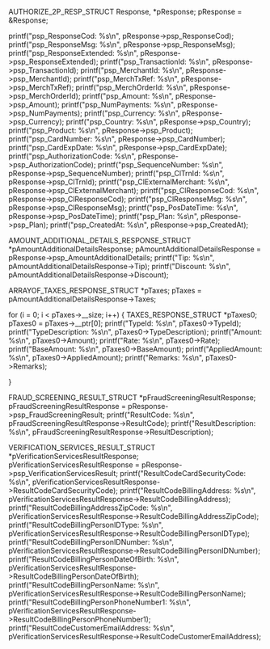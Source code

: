 AUTHORIZE_2P_RESP_STRUCT Response, *pResponse;
pResponse = &Response;

printf("psp_ResponseCod: %s\n", pResponse->psp_ResponseCod);
printf("psp_ResponseMsg: %s\n", pResponse->psp_ResponseMsg);
printf("psp_ResponseExtended: %s\n", pResponse->psp_ResponseExtended);
printf("psp_TransactionId: %s\n", pResponse->psp_TransactionId);
printf("psp_MerchantId: %s\n", pResponse->psp_MerchantId);
printf("psp_MerchTxRef: %s\n", pResponse->psp_MerchTxRef);
printf("psp_MerchOrderId: %s\n", pResponse->psp_MerchOrderId);
printf("psp_Amount: %s\n", pResponse->psp_Amount);
printf("psp_NumPayments: %s\n", pResponse->psp_NumPayments);
printf("psp_Currency: %s\n", pResponse->psp_Currency);
printf("psp_Country: %s\n", pResponse->psp_Country);
printf("psp_Product: %s\n", pResponse->psp_Product);
printf("psp_CardNumber: %s\n", pResponse->psp_CardNumber);
printf("psp_CardExpDate: %s\n", pResponse->psp_CardExpDate);
printf("psp_AuthorizationCode: %s\n", pResponse->psp_AuthorizationCode);
printf("psp_SequenceNumber: %s\n", pResponse->psp_SequenceNumber);
printf("psp_ClTrnId: %s\n", pResponse->psp_ClTrnId);
printf("psp_ClExternalMerchant: %s\n", pResponse->psp_ClExternalMerchant);
printf("psp_ClResponseCod: %s\n", pResponse->psp_ClResponseCod);
printf("psp_ClResponseMsg: %s\n", pResponse->psp_ClResponseMsg);
printf("psp_PosDateTime: %s\n", pResponse->psp_PosDateTime);
printf("psp_Plan: %s\n", pResponse->psp_Plan);
printf("psp_CreatedAt: %s\n", pResponse->psp_CreatedAt);

AMOUNT_ADDITIONAL_DETAILS_RESPONSE_STRUCT *pAmountAdditionalDetailsResponse;
pAmountAdditionalDetailsResponse = pResponse->psp_AmountAdditionalDetails;
printf("Tip: %s\n", pAmountAdditionalDetailsResponse->Tip);
printf("Discount: %s\n", pAmountAdditionalDetailsResponse->Discount);

ARRAYOF_TAXES_RESPONSE_STRUCT *pTaxes;
pTaxes = pAmountAdditionalDetailsResponse->Taxes;

for (i = 0; i < pTaxes->__size; i++) {
TAXES_RESPONSE_STRUCT *pTaxes0;
pTaxes0 = pTaxes->__ptr[0];
printf("TypeId: %s\n", pTaxes0->TypeId);
printf("TypeDescription: %s\n", pTaxes0->TypeDescription);
printf("Amount: %s\n", pTaxes0->Amount);
printf("Rate: %s\n", pTaxes0->Rate);
printf("BaseAmount: %s\n", pTaxes0->BaseAmount);
printf("AppliedAmount: %s\n", pTaxes0->AppliedAmount);
printf("Remarks: %s\n", pTaxes0->Remarks);

}

FRAUD_SCREENING_RESULT_STRUCT *pFraudScreeningResultResponse;
pFraudScreeningResultResponse = pResponse->psp_FraudScreeningResult;
printf("ResultCode: %s\n", pFraudScreeningResultResponse->ResultCode);
printf("ResultDescription: %s\n", pFraudScreeningResultResponse->ResultDescription);

VERIFICATION_SERVICES_RESULT_STRUCT *pVerificationServicesResultResponse;
pVerificationServicesResultResponse = pResponse->psp_VerificationServicesResult;
printf("ResultCodeCardSecurityCode: %s\n", pVerificationServicesResultResponse->ResultCodeCardSecurityCode);
printf("ResultCodeBillingAddress: %s\n", pVerificationServicesResultResponse->ResultCodeBillingAddress);
printf("ResultCodeBillingAddressZipCode: %s\n", pVerificationServicesResultResponse->ResultCodeBillingAddressZipCode);
printf("ResultCodeBillingPersonIDType: %s\n", pVerificationServicesResultResponse->ResultCodeBillingPersonIDType);
printf("ResultCodeBillingPersonIDNumber: %s\n", pVerificationServicesResultResponse->ResultCodeBillingPersonIDNumber);
printf("ResultCodeBillingPersonDateOfBirth: %s\n", pVerificationServicesResultResponse->ResultCodeBillingPersonDateOfBirth);
printf("ResultCodeBillingPersonName: %s\n", pVerificationServicesResultResponse->ResultCodeBillingPersonName);
printf("ResultCodeBillingPersonPhoneNumber1: %s\n", pVerificationServicesResultResponse->ResultCodeBillingPersonPhoneNumber1);
printf("ResultCodeCustomerEmailAddress: %s\n", pVerificationServicesResultResponse->ResultCodeCustomerEmailAddress);

